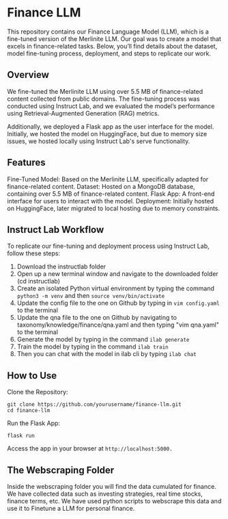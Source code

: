 # Finance LLM

This repository contains our Finance Language Model (LLM), which is a fine-tuned version of the Merlinite LLM. Our goal was to create a model that excels in finance-related tasks. Below, you’ll find details about the dataset, model fine-tuning process, deployment, and steps to replicate our work.

## Overview

We fine-tuned the Merlinite LLM using over 5.5 MB of finance-related content collected from public domains. The fine-tuning process was conducted using Instruct Lab, and we evaluated the model’s performance using Retrieval-Augmented Generation (RAG) metrics.

Additionally, we deployed a Flask app as the user interface for the model. Initially, we hosted the model on HuggingFace, but due to memory size issues, we hosted locally using Instruct Lab's serve functionality.

## Features

Fine-Tuned Model: Based on the Merlinite LLM, specifically adapted for finance-related content.
Dataset: Hosted on a MongoDB database, containing over 5.5 MB of finance-related content.
Flask App: A front-end interface for users to interact with the model.
Deployment: Initially hosted on HuggingFace, later migrated to local hosting due to memory constraints.

## Instruct Lab Workflow

To replicate our fine-tuning and deployment process using Instruct Lab, follow these steps:

1. Download the instructlab folder 
2. Open up a new terminal window and navigate to the downloaded folder (cd instructlab)
3. Create an isolated Python virtual environment by typing the command `python3 -m venv` and then `source venv/bin/activate`
4. Update the config file to the one on Github by typing in `vim config.yaml` to the terminal
5. Update the qna file to the one on Github by navigating to taxonomy/knowledge/finance/qna.yaml and then typing "vim qna.yaml" to the terminal
6. Generate the model by typing in the command `ilab generate`
7. Train the model by typing in the command `ilab train`
6. Then you can chat with the model in ilab cli by typing `ilab chat`

## How to Use

Clone the Repository:

```
git clone https://github.com/yourusername/finance-llm.git
cd finance-llm
```

Run the Flask App:

```
flask run
```

Access the app in your browser at `http://localhost:5000.`

## The Webscraping Folder 

Inside the webscraping folder you will find the data cumulated for finance. We have collected data such as investing strategies, real time stocks, finance terms, etc. We have used python scripts to webscrape this data and use it to Finetune a LLM for personal finance. 
